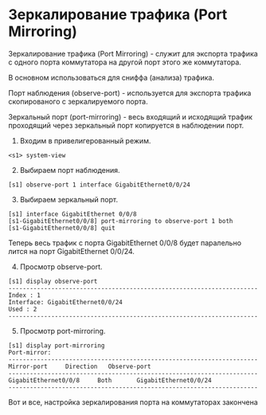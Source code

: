 # Зеркалирование трафика (Port Mirroring)

Зеркалирование трафика (Port Mirroring) - служит для экспорта трафика с одного порта коммутатора на другой порт этого же коммутатора.

В основном использоваться для сниффа (анализа) трафика.

Порт наблюдения (observe-port) - используется для экспорта трафика скопированого с зеркалируемого порта.

Зеркальный порт (port-mirroring) - весь входящий и исходящий трафик проходящий через зеркальный порт копируется в наблюдении порт.

1. Входим в привелигерованный режим.
```
<s1> system-view
```
2. Выбираем порт наблюдения.
```
[s1] observe-port 1 interface GigabitEthernet0/0/24
```
3. Выбираем зеркальный порт.
```
[s1] interface GigabitEthernet 0/0/8
[s1-GigabitEthernet0/0/8] port-mirroring to observe-port 1 both
[s1-GigabitEthernet0/0/8] quit 
```
Теперь весь трафик с порта GigabitEthernet 0/0/8 будет паралельно лится на порт GigabitEthernet 0/0/24.

4. Просмотр observe-port.

```
[s1] display observe-port 
---------------------------------------------------------------------- 
Index : 1
Interface: GigabitEthernet0/0/24
Used : 2 
---------------------------------------------------------------------- 
```
5. Просмотр port-mirroring.
```
[s1] display port-mirroring
Port-mirror:
---------------------------------------------------------------------- 
Mirror-port		Direction	Observe-port 
---------------------------------------------------------------------- 
GigabitEthernet0/0/8	 Both	 	GigabitEthernet0/0/24 
---------------------------------------------------------------------- 
```
Вот и все, настройка зеркалирования порта на коммутаторах закончена
